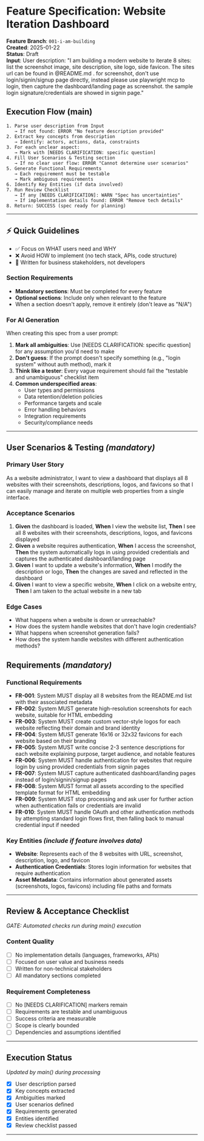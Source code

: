 # Feature Specification: Website Iteration Dashboard

**Feature Branch**: `001-i-am-building`  
**Created**: 2025-01-22  
**Status**: Draft  
**Input**: User description: "I am building a modern website to iterate 8 sites: list the screenshot image, site description, site logo, side favicon. The sites url can be found in @README.md . for screenshot, don't use login/signin/signup page directly, instead please use playwright mcp to login, then capture the dashboard/landing page as screenshot. the sample login signature/credentials are showed in signin page."

## Execution Flow (main)
```
1. Parse user description from Input
   → If not found: ERROR "No feature description provided"
2. Extract key concepts from description
   → Identify: actors, actions, data, constraints
3. For each unclear aspect:
   → Mark with [NEEDS CLARIFICATION: specific question]
4. Fill User Scenarios & Testing section
   → If no clear user flow: ERROR "Cannot determine user scenarios"
5. Generate Functional Requirements
   → Each requirement must be testable
   → Mark ambiguous requirements
6. Identify Key Entities (if data involved)
7. Run Review Checklist
   → If any [NEEDS CLARIFICATION]: WARN "Spec has uncertainties"
   → If implementation details found: ERROR "Remove tech details"
8. Return: SUCCESS (spec ready for planning)
```

---

## ⚡ Quick Guidelines
- ✅ Focus on WHAT users need and WHY
- ❌ Avoid HOW to implement (no tech stack, APIs, code structure)
- 👥 Written for business stakeholders, not developers

### Section Requirements
- **Mandatory sections**: Must be completed for every feature
- **Optional sections**: Include only when relevant to the feature
- When a section doesn't apply, remove it entirely (don't leave as "N/A")

### For AI Generation
When creating this spec from a user prompt:
1. **Mark all ambiguities**: Use [NEEDS CLARIFICATION: specific question] for any assumption you'd need to make
2. **Don't guess**: If the prompt doesn't specify something (e.g., "login system" without auth method), mark it
3. **Think like a tester**: Every vague requirement should fail the "testable and unambiguous" checklist item
4. **Common underspecified areas**:
   - User types and permissions
   - Data retention/deletion policies  
   - Performance targets and scale
   - Error handling behaviors
   - Integration requirements
   - Security/compliance needs

---

## User Scenarios & Testing *(mandatory)*

### Primary User Story
As a website administrator, I want to view a dashboard that displays all 8 websites with their screenshots, descriptions, logos, and favicons so that I can easily manage and iterate on multiple web properties from a single interface.

### Acceptance Scenarios
1. **Given** the dashboard is loaded, **When** I view the website list, **Then** I see all 8 websites with their screenshots, descriptions, logos, and favicons displayed
2. **Given** a website requires authentication, **When** I access the screenshot, **Then** the system automatically logs in using provided credentials and captures the authenticated dashboard/landing page
3. **Given** I want to update a website's information, **When** I modify the description or logo, **Then** the changes are saved and reflected in the dashboard
4. **Given** I want to view a specific website, **When** I click on a website entry, **Then** I am taken to the actual website in a new tab

### Edge Cases
- What happens when a website is down or unreachable?
- How does the system handle websites that don't have login credentials?
- What happens when screenshot generation fails?
- How does the system handle websites with different authentication methods?

## Requirements *(mandatory)*

### Functional Requirements
- **FR-001**: System MUST display all 8 websites from the README.md list with their associated metadata
- **FR-002**: System MUST generate high-resolution screenshots for each website, suitable for HTML embedding
- **FR-003**: System MUST create custom vector-style logos for each website reflecting their domain and brand identity
- **FR-004**: System MUST generate 16x16 or 32x32 favicons for each website based on their branding
- **FR-005**: System MUST write concise 2-3 sentence descriptions for each website explaining purpose, target audience, and notable features
- **FR-006**: System MUST handle authentication for websites that require login by using provided credentials from signin pages
- **FR-007**: System MUST capture authenticated dashboard/landing pages instead of login/signin/signup pages
- **FR-008**: System MUST format all assets according to the specified template format for HTML embedding
- **FR-009**: System MUST stop processing and ask user for further action when authentication fails or credentials are invalid
- **FR-010**: System MUST handle OAuth and other authentication methods by attempting standard login flows first, then falling back to manual credential input if needed

### Key Entities *(include if feature involves data)*
- **Website**: Represents each of the 8 websites with URL, screenshot, description, logo, and favicon
- **Authentication Credentials**: Stores login information for websites that require authentication
- **Asset Metadata**: Contains information about generated assets (screenshots, logos, favicons) including file paths and formats

---

## Review & Acceptance Checklist
*GATE: Automated checks run during main() execution*

### Content Quality
- [ ] No implementation details (languages, frameworks, APIs)
- [ ] Focused on user value and business needs
- [ ] Written for non-technical stakeholders
- [ ] All mandatory sections completed

### Requirement Completeness
- [ ] No [NEEDS CLARIFICATION] markers remain
- [ ] Requirements are testable and unambiguous  
- [ ] Success criteria are measurable
- [ ] Scope is clearly bounded
- [ ] Dependencies and assumptions identified

---

## Execution Status
*Updated by main() during processing*

- [x] User description parsed
- [x] Key concepts extracted
- [x] Ambiguities marked
- [x] User scenarios defined
- [x] Requirements generated
- [x] Entities identified
- [x] Review checklist passed

---
